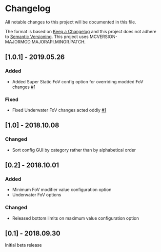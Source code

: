 # Changelog
All notable changes to this project will be documented in this file.

The format is based on [Keep a Changelog](http://keepachangelog.com/en/1.0.0/) and this project does not adhere to [Semantic Versioning](http://semver.org/spec/v2.0.0.html).
This project uses MCVERSION-MAJORMOD.MAJORAPI.MINOR.PATCH.

## [1.0.1] - 2019.05.26
### Added
- Added Super Static FoV config option for overriding modded FoV changes [#1](https://github.com/TheIllusiveC4/CustomFoV/issues/1)
### Fixed
- Fixed Underwater FoV changes acted oddly [#1](https://github.com/TheIllusiveC4/CustomFoV/issues/1)

## [1.0] - 2018.10.08
### Changed
- Sort config GUI by category rather than by alphabetical order

## [0.2] - 2018.10.01
### Added
- Minimum FoV modifier value configuration option
- Underwater FoV options
### Changed
- Released bottom limits on maximum value configuration option

## [0.1] - 2018.09.30
Initial beta release